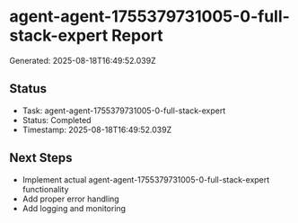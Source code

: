 # agent-agent-1755379731005-0-full-stack-expert Report

Generated: 2025-08-18T16:49:52.039Z

## Status
- Task: agent-agent-1755379731005-0-full-stack-expert
- Status: Completed
- Timestamp: 2025-08-18T16:49:52.039Z

## Next Steps
- Implement actual agent-agent-1755379731005-0-full-stack-expert functionality
- Add proper error handling
- Add logging and monitoring
